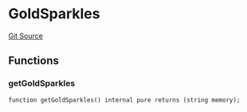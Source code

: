 # GoldSparkles
[Git Source](https://github.com/digiv3rse/protocol-contracts/blob/78826068117a4eb9f5d01837d2d88deb72b92ea0/contracts/libraries/svgs/Profile/Helpers.sol)


## Functions
### getGoldSparkles


```solidity
function getGoldSparkles() internal pure returns (string memory);
```

